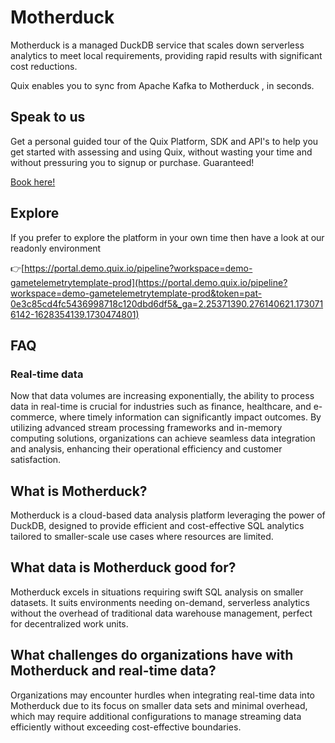 <!--[tech-name]-->
# Motherduck

<!--[blurb-about-tech]-->
Motherduck is a managed DuckDB service that scales down serverless analytics to meet local requirements, providing rapid results with significant cost reductions.

Quix enables you to sync from Apache Kafka <span id="to_or_from">to</span> <span id="techname">Motherduck</span> , in seconds.

## Speak to us

Get a personal guided tour of the Quix Platform, SDK and API's to help you get started with assessing and using Quix, without wasting your time and without pressuring you to signup or purchase. Guaranteed!

[Book here!](https://share.hsforms.com/1iW0TmZzKQMChk0lxd_tGiw4yjw2?__hstc=175542013.19c333c2ae8002be5fbc6a17a447e442.1730474801833.1730474801833.1730716142494.2&__hssc=175542013.2.1730716142494&__hsfp=3927774151)


## Explore

If you prefer to explore the platform in your own time then have a look at our readonly environment

👉[https://portal.demo.quix.io/pipeline?workspace=demo-gametelemetrytemplate-prod](https://portal.demo.quix.io/pipeline?workspace=demo-gametelemetrytemplate-prod&token=pat-0e3c85cd4fc5436998718c120dbd6df5&_ga=2.25371390.276140621.1730716142-1628354139.1730474801)


## FAQ

### Real-time data

Now that data volumes are increasing exponentially, the ability to process data in real-time is crucial for industries such as finance, healthcare, and e-commerce, where timely information can significantly impact outcomes. By utilizing advanced stream processing frameworks and in-memory computing solutions, organizations can achieve seamless data integration and analysis, enhancing their operational efficiency and customer satisfaction.

## What is <span id="techname">Motherduck</span>?

<!--[tech-seo-text]-->
Motherduck is a cloud-based data analysis platform leveraging the power of DuckDB, designed to provide efficient and cost-effective SQL analytics tailored to smaller-scale use cases where resources are limited.

## What data is <span id="techname">Motherduck</span> good for?

<!--[tech-data-seo-text]-->
Motherduck excels in situations requiring swift SQL analysis on smaller datasets. It suits environments needing on-demand, serverless analytics without the overhead of traditional data warehouse management, perfect for decentralized work units.

## What challenges do organizations have with <span id="techname">Motherduck</span> and real-time data?

<!--[tech-challenges-seo-text]-->
Organizations may encounter hurdles when integrating real-time data into Motherduck due to its focus on smaller data sets and minimal overhead, which may require additional configurations to manage streaming data efficiently without exceeding cost-effective boundaries.
